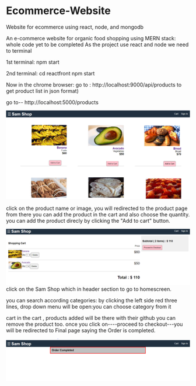 # Ecommerce-Website
 Website for ecommerce using react, node, and mongodb


 An e-commerce website for organic food shopping using MERN stack:
whole code yet to be completed
As the project use react and node we need to terminal

1st terminal:  npm start

2nd terminal:  cd reactfront
               npm start

Now in the chrome browser: go to : http://localhost:9000/api/products to get product list in json format)

go to-- http://localhost:5000/products

![alt text](https://github.com/shivampradhan/MERN-Ecommerce-Project/blob/master/img1.PNG?raw=true)


click on the product name or image, you will redirected to the product page from there you can add the product in the cart and also choose the quantity.
you can add the product direcly by clicking the "Add to cart" button.


![alt text](https://github.com/shivampradhan/MERN-Ecommerce-Project/blob/master/img2.PNG?raw=true)
click on the Sam Shop which in header section to go to homescreen.


you can search according categories:
by clicking the left side red three lines, drop down menu will be open:you can choose category from it 

cart
in the cart , products added will be there with their github you can remove the product too.
once you click on----proceed to checkout---you will be redirected to Final page saying the Order is completed.

![alt text](https://github.com/shivampradhan/MERN-Ecommerce-Project/blob/master/img3.PNG?raw=true)
